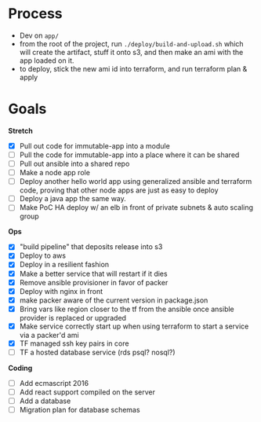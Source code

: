 # Process

- Dev on `app/`
- from the root of the project, run `./deploy/build-and-upload.sh` which will create the artifact, stuff it onto s3, and then make an ami with the app loaded on it.
- to deploy, stick the new ami id into terraform, and run terraform plan & apply

# Goals

**Stretch**

- [x] Pull out code for immutable-app into a module
- [ ] Pull the code for immutable-app into a place where it can be shared
- [ ] Pull out ansible into a shared repo
- [ ] Make a node app role
- [ ] Deploy another hello world app using generalized ansible and terraform code, proving that other node apps are just as easy to deploy
- [ ] Deploy a java app the same way.
- [ ] Make PoC HA deploy w/ an elb in front of private subnets & auto scaling group

**Ops**

- [x] "build pipeline" that deposits release into s3
- [x] Deploy to aws
- [x] Deploy in a resilient fashion
- [x] Make a better service that will restart if it dies
- [x] Remove ansible provisioner in favor of packer
- [x] Deploy with nginx in front
- [x] make packer aware of the current version in package.json
- [x] Bring vars like region closer to the tf from the ansible once ansible provider is replaced or upgraded
- [x] Make service correctly start up when using terraform to start a service via a packer'd ami
- [x] TF managed ssh key pairs in core
- [ ] TF a hosted database service (rds psql? nosql?)

**Coding**

- [ ] Add ecmascript 2016
- [ ] Add react support compiled on the server
- [ ] Add a database
- [ ] Migration plan for database schemas
